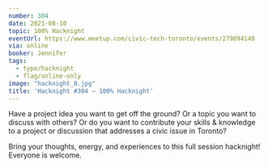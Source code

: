 ```yaml
---
number: 304
date: 2021-08-10
topic: 100% Hacknight
eventUrl: https://www.meetup.com/civic-tech-toronto/events/279894140
via: online
booker: Jennifer
tags:
  - type/hacknight
  - flag/online-only
image: "hacknight_0.jpg"
title: 'Hacknight #304 – 100% Hacknight'
---
```


Have a project idea you want to get off the ground? Or a topic you want to discuss with others? Or do you want to contribute your skills & knowledge to a project or discussion that addresses a civic issue in Toronto?

Bring your thoughts, energy, and experiences to this full session hacknight! Everyone is welcome.
